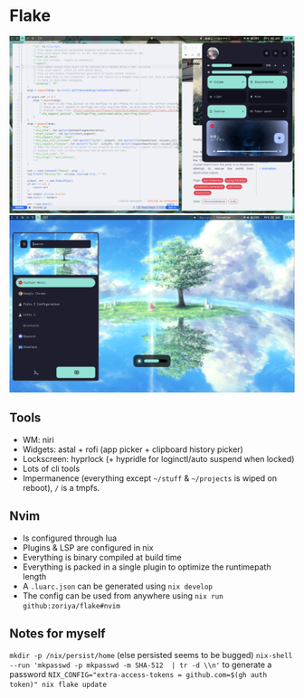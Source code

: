 # Flake

![screenshot](./screen.png)
![screenshot](./screen2.png)

## Tools

- WM: niri
- Widgets: astal + rofi (app picker + clipboard history picker)
- Lockscreen: hyprlock (+ hypridle for loginctl/auto suspend when locked)
- Lots of cli tools
- Impermanence (everything except `~/stuff` & `~/projects` is wiped on reboot), `/` is a tmpfs.

## Nvim

 - Is configured through lua
 - Plugins & LSP are configured in nix
 - Everything is binary compiled at build time
 - Everything is packed in a single plugin to optimize the runtimepath length
 - A `.luarc.json` can be generated using `nix develop`
 - The config can be used from anywhere using `nix run github:zoriya/flake#nvim`


## Notes for myself

`mkdir -p /nix/persist/home` (else persisted seems to be bugged)
`nix-shell --run 'mkpasswd -p mkpasswd -m SHA-512  | tr -d \\n'` to generate a password
`NIX_CONFIG="extra-access-tokens = github.com=$(gh auth token)" nix flake update`
